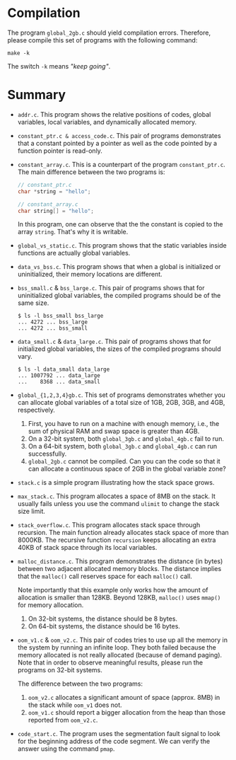 # Compilation

The program `global_2gb.c` should yield compilation errors. Therefore, please compile this set of programs with the following command:

```
make -k
```

The switch `-k` means *"keep going"*.

# Summary

- `addr.c`.  This program shows the relative positions of codes, global variables, local variables, and dynamically allocated memory.

- `constant_ptr.c & access_code.c`. This pair of programs demonstrates that a constant pointed by a pointer as well as the code pointed by a function pointer is read-only.

- `constant_array.c`. This is a counterpart of the program `constant_ptr.c`. The main difference between the two programs is:

  ```c
  // constant_ptr.c
  char *string = "hello";

  // constant_array.c
  char string[] = "hello";
  ```

  In this program, one can observe that the the constant is copied to the array `string`. That's why it is writable.

- `global_vs_static.c`. This program shows that the static variables inside functions are actually global variables.

- `data_vs_bss.c`. This program shows that when a global is initialized or uninitialized, their memory locations are different.

- `bss_small.c` & `bss_large.c`. This pair of programs shows that for uninitialized global variables, the compiled programs should be of the same size.

  ```
  $ ls -l bss_small bss_large
  ... 4272 ... bss_large
  ... 4272 ... bss_small
  ```

- `data_small.c` & `data_large.c`. This pair of programs shows that for initialized global variables, the sizes of the compiled programs should vary.

  ```
  $ ls -l data_small data_large
  ... 1007792 ... data_large
  ...    8368 ... data_small
  ```

- `global_{1,2,3,4}gb.c`. This set of programs demonstrates whether you can allocate global variables of a total size of 1GB, 2GB, 3GB, and 4GB, respectively.

  1. First, you have to run on a machine with enough memory, i.e., the sum of physical RAM and swap space is greater than 4GB.
  2. On a 32-bit system, both `global_3gb.c` and `global_4gb.c` fail to run.
  3. On a 64-bit system, both `global_3gb.c` and `global_4gb.c` can run successfully.
  4. `global_2gb.c` cannot be compiled. Can you can the code so that it can allocate a continuous space of 2GB in the global variable zone?

- `stack.c` is a simple program illustrating how the stack space grows.

- `max_stack.c`. This program allocates a space of 8MB on the stack. It usually fails unless you use the command `ulimit` to change the stack size limit.

- `stack_overflow.c`. This program allocates stack space through recursion. The main function already allocates stack space of more than 8000KB. The recursive function ``recursion`` keeps allocating an extra 40KB of stack space through its local variables.

- `malloc_distance.c`. This program demonstrates the distance (in bytes) between two adjacent allocated memory blocks. The distance implies that the `malloc()` call reserves space for each `malloc()` call.

  Note importantly that this example only works how the amount of allocation is smaller than 128KB. Beyond 128KB, `malloc()` uses `mmap()` for memory allocation.

  1. On 32-bit systems, the distance should be 8 bytes.
  2. On 64-bit systems, the distance should be 16 bytes.

- `oom_v1.c` & `oom_v2.c`. This pair of codes tries to use up all the memory in the system by running an infinite loop. They both failed because the memory allocated is not really allocated (because of demand paging). Note that in order to observe meaningful results, please run the programs on 32-bit systems.

  The difference between the two programs:
  1. `oom_v2.c` allocates a significant amount of space (approx. 8MB) in the stack while `oom_v1` does not.
  2. `oom_v1.c` should report a bigger allocation from the heap than those reported from `oom_v2.c`.

- `code_start.c`. The program uses the segmentation fault signal to look for the beginning address of the code segment. We can verify the answer using the command `pmap`.
